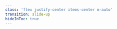 ```yaml
---
class: 'flex justify-center items-center m-auto'
transition: slide-up
hideInToc: true
---
```


<img src="/repo-types-2.png" alt=""/>
